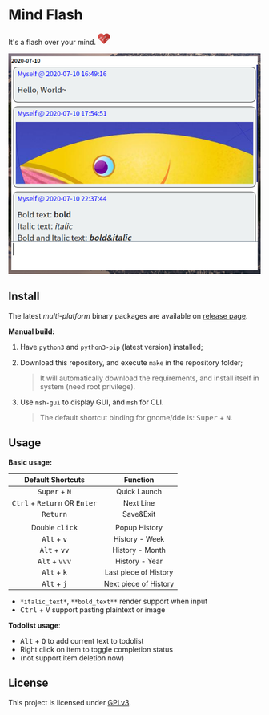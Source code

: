 # Mind Flash

It's a flash over your mind. <img src="./res/icons/pulse_heart.png" width="24">



![preview-01](./previews/preview-03.png)



## Install

The latest *multi-platform* binary packages are available on [release page](https://github.com/iamhyc/mind-flash/releases/latest).

**Manual build:**

1. Have `python3` and `python3-pip` (latest version) installed;

2. Download this repository, and execute `make` in the repository folder;
   
    > It will automatically download the requirements, and install itself in system (need root privilege).
    
3. Use `msh-gui` to display GUI, and `msh` for CLI.
   
    > The default shortcut binding for gnome/dde is: <kbd>Super</kbd> + <kbd>N</kbd>.

## Usage

**Basic usage:**

| Default Shortcuts |                 Function                 |
| :-------------: | :--------------------------------------: |
| <kbd>Super</kbd> + <kbd>N</kbd> | Quick Launch |
|    <kbd>Ctrl</kbd> + <kbd>Return</kbd> OR <kbd>Enter</kbd>    | Next Line |
|    <kbd>Return</kbd>    |            Save&Exit    |
|                 |                                          |
|  Double <kbd>click</kbd>  |     Popup History |
|  <kbd>Alt</kbd> + <kbd>v</kbd>  | History - Week |
| <kbd>Alt</kbd> + <kbd>vv</kbd> | History - Month |
| <kbd>Alt</kbd> + <kbd>vvv</kbd> | History - Year |
| <kbd>Alt</kbd> + <kbd>k</kbd> | Last piece of History |
| <kbd>Alt</kbd> + <kbd>j</kbd> | Next piece of History |
* `*italic_text*`, `**bold_text**` render support when input
* <kbd>Ctrl</kbd> + <kbd>V</kbd> support pasting plaintext or image

**Todolist usage**:

* <kbd>Alt</kbd> + <kbd>Q</kbd> to add current text to todolist
* Right click on item to toggle completion status
* (not support item deletion now)

## License
This project is licensed under [GPLv3](LICENSE).
